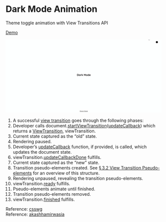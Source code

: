 # Dark Mode Animation
Theme toggle animation with View Transitions API

[Demo](https://earsplitting-group.surge.sh) <br />

![](https://github.com/ehsanmolaei991/dark-mode-animation/blob/main/example.gif) 

<ol>
  <li>
    A successful
    <a href="https://drafts.csswg.org/css-view-transitions-1/#view-transitions"
      >view transition</a
    >
    goes through the following phases:
  </li>
  <li>
    Developer calls document.<a
      href="https://drafts.csswg.org/css-view-transitions-1/#dom-document-startviewtransition"
      >startViewTransition</a
    >(<a
      href="https://drafts.csswg.org/css-view-transitions-1/#callbackdef-updatecallback"
      >updateCallback</a
    >) which returns a
    <a href="https://drafts.csswg.org/css-view-transitions-1/#viewtransition"
      >ViewTransition</a
    >, viewTransition.
  </li>

  <li>Current state captured as the “old” state.</li>

  <li>Rendering paused.</li>

  <li>
    Developer’s
    <a
      href="https://drafts.csswg.org/css-view-transitions-1/#callbackdef-updatecallback"
      >updateCallback</a
    >
    function, if provided, is called, which updates the document state.
  </li>

  <li>
    viewTransition.<a
      href="https://drafts.csswg.org/css-view-transitions-1/#dom-viewtransition-updatecallbackdone"
      >updateCallbackDone</a
    >
    fulfills.
  </li>

  <li>Current state captured as the “new” state.</li>

  <li>
    Transition pseudo-elements created. See
    <a
      href="https://drafts.csswg.org/css-view-transitions-1/#view-transition-pseudos"
      >§ 3.2 View Transition Pseudo-elements</a
    >
    for an overview of this structure.
  </li>

  <li>Rendering unpaused, revealing the transition pseudo-elements.</li>

  <li>
    viewTransition.<a
      href="https://drafts.csswg.org/css-view-transitions-1/#dom-viewtransition-ready"
      >ready</a
    >
    fulfills.
  </li>

  <li>Pseudo-elements animate until finished.</li>

  <li>Transition pseudo-elements removed.</li>

  <li>
    viewTransition.<a
      href="https://drafts.csswg.org/css-view-transitions-1/#dom-viewtransition-finished"
      >finished</a
    >
    fulfills.
  </li>
</ol>


Reference: [csswg](https://drafts.csswg.org/css-view-transitions-1)
<br />
Reference: [akashhamirwasia](https://akashhamirwasia.com/blog/full-page-theme-toggle-animation-with-view-transitions-api/)
